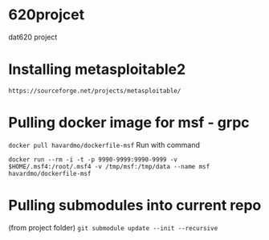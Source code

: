 # 620projcet
dat620 project



# Installing metasploitable2
```https://sourceforge.net/projects/metasploitable/```


# Pulling docker image for msf - grpc
```docker pull havardmo/dockerfile-msf```
Run with command 

```docker run --rm -i -t -p 9990-9999:9990-9999 -v $HOME/.msf4:/root/.msf4 -v /tmp/msf:/tmp/data --name msf havardmo/dockerfile-msf```

# Pulling submodules into current repo
(from project folder)
```git submodule update --init --recursive```



